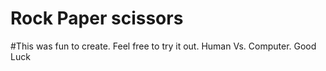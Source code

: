 # Rock Paper scissors 
#This was fun to create. Feel free to try it out. Human Vs. Computer. Good Luck
